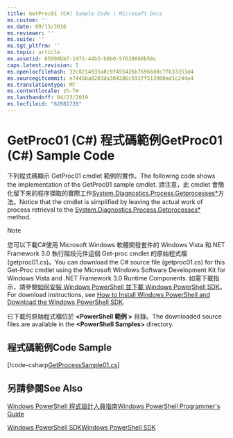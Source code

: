 ```yaml
---
title: GetProc01 (C#) Sample Code | Microsoft Docs
ms.custom: ''
ms.date: 09/13/2016
ms.reviewer: ''
ms.suite: ''
ms.tgt_pltfrm: ''
ms.topic: article
ms.assetid: 65094bb7-1972-44b3-b8b0-5f639860b58c
caps.latest.revision: 5
ms.openlocfilehash: 32c8214935a8c9f455426b76966d8c7fb33353d4
ms.sourcegitcommit: e7445ba8203da304286c591ff513900ad1c244a4
ms.translationtype: MT
ms.contentlocale: zh-TW
ms.lasthandoff: 04/23/2019
ms.locfileid: "62081728"
---
```

# <a name="getproc01-c-sample-code"></a><span data-ttu-id="8e19d-102">GetProc01 (C#) 程式碼範例</span><span class="sxs-lookup"><span data-stu-id="8e19d-102">GetProc01 (C#) Sample Code</span></span>

<span data-ttu-id="8e19d-103">下列程式碼顯示 GetProc01 cmdlet 範例的實作。</span><span class="sxs-lookup"><span data-stu-id="8e19d-103">The following code shows the implementation of the GetProc01 sample cmdlet.</span></span> <span data-ttu-id="8e19d-104">請注意，此 cmdlet 會簡化留下來的程序擷取的實際工作[System.Diagnostics.Process.Getprocesses\*](/dotnet/api/System.Diagnostics.Process.GetProcesses)方法。</span><span class="sxs-lookup"><span data-stu-id="8e19d-104">Notice that the cmdlet is simplified by leaving the actual work of process retrieval to the [System.Diagnostics.Process.Getprocesses\*](/dotnet/api/System.Diagnostics.Process.GetProcesses) method.</span></span>

> [!NOTE]
> <span data-ttu-id="8e19d-105">您可以下載C#使用 Microsoft Windows 軟體開發套件的 Windows Vista 和.NET Framework 3.0 執行階段元件這個 Get-proc cmdlet 的原始程式檔 (getproc01.cs)。</span><span class="sxs-lookup"><span data-stu-id="8e19d-105">You can download the C# source file (getproc01.cs) for this Get-Proc cmdlet using the Microsoft Windows Software Development Kit for Windows Vista and .NET Framework 3.0 Runtime Components.</span></span> <span data-ttu-id="8e19d-106">如需下載指示，請參閱[如何安裝 Windows PowerShell 並下載 Windows PowerShell SDK](/powershell/developer/installing-the-windows-powershell-sdk)。</span><span class="sxs-lookup"><span data-stu-id="8e19d-106">For download instructions, see [How to Install Windows PowerShell and Download the Windows PowerShell SDK](/powershell/developer/installing-the-windows-powershell-sdk).</span></span>
>
> <span data-ttu-id="8e19d-107">已下載的原始程式檔位於 **\<PowerShell 範例 >** 目錄。</span><span class="sxs-lookup"><span data-stu-id="8e19d-107">The downloaded source files are available in the **\<PowerShell Samples>** directory.</span></span>

## <a name="code-sample"></a><span data-ttu-id="8e19d-108">程式碼範例</span><span class="sxs-lookup"><span data-stu-id="8e19d-108">Code Sample</span></span>

[!code-csharp[GetProcessSample01.cs](../../powershell-sdk-samples/SDK-2.0/csharp/GetProcessSample01/GetProcessSample01.cs#L11-L126 "GetProcessSample01.cs")]

## <a name="see-also"></a><span data-ttu-id="8e19d-109">另請參閱</span><span class="sxs-lookup"><span data-stu-id="8e19d-109">See Also</span></span>

[<span data-ttu-id="8e19d-110">Windows PowerShell 程式設計人員指南</span><span class="sxs-lookup"><span data-stu-id="8e19d-110">Windows PowerShell Programmer's Guide</span></span>](./windows-powershell-programmer-s-guide.md)

[<span data-ttu-id="8e19d-111">Windows PowerShell SDK</span><span class="sxs-lookup"><span data-stu-id="8e19d-111">Windows PowerShell SDK</span></span>](../windows-powershell-reference.md)